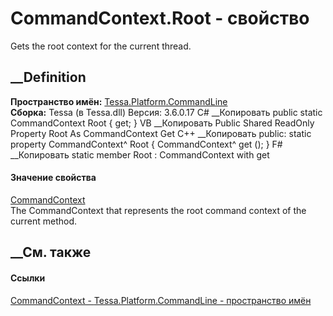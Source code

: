 # CommandContext.Root - свойство
Gets the root context for the current thread.
## __Definition
 **Пространство имён:**
[Tessa.Platform.CommandLine](N_Tessa_Platform_CommandLine.htm)  
 **Сборка:** Tessa (в Tessa.dll) Версия: 3.6.0.17
C# __Копировать
     public static CommandContext Root { get; }
VB __Копировать
     Public Shared ReadOnly Property Root As CommandContext
    	Get
C++ __Копировать
     public:
    static property CommandContext^ Root {
    	CommandContext^ get ();
    }
F# __Копировать
     static member Root : CommandContext with get
#### Значение свойства
[CommandContext](T_Tessa_Platform_CommandLine_CommandContext.htm)  
The CommandContext that represents the root command context of the current
method.
##  __См. также
#### Ссылки
[CommandContext - ](T_Tessa_Platform_CommandLine_CommandContext.htm)
[Tessa.Platform.CommandLine - пространство
имён](N_Tessa_Platform_CommandLine.htm)
